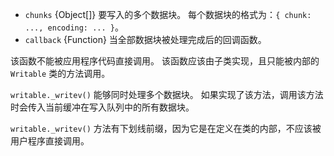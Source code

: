 
* `chunks` {Object[]} 要写入的多个数据块。
  每个数据块的格式为：`{ chunk: ..., encoding: ... }`。
* `callback` {Function} 当全部数据块被处理完成后的回调函数。

该函数不能被应用程序代码直接调用。
该函数应该由子类实现，且只能被内部的 `Writable` 类的方法调用。

`writable._writev()` 能够同时处理多个数据块。
如果实现了该方法，调用该方法时会传入当前缓冲在写入队列中的所有数据块。

`writable._writev()` 方法有下划线前缀，因为它是在定义在类的内部，不应该被用户程序直接调用。

